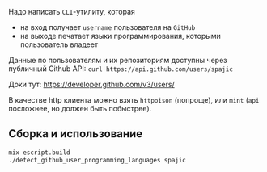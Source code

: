 Надо написать `CLI`-утилиту, которая
  - на вход получает `username` пользователя на `GitHub`
  - на выходе печатает языки программирования, которыми пользователь владеет

Данные по пользователям и их репозиториям доступны через публичный Github API: `curl https://api.github.com/users/spajic`

Доки тут: https://developer.github.com/v3/users/

В качестве http клиента можно взять `httpoison` (попроще), или `mint` (`api` посложнее, но должен быть побыстрее).

## Сборка и использование
```bash
mix escript.build
./detect_github_user_programming_languages spajic
```
